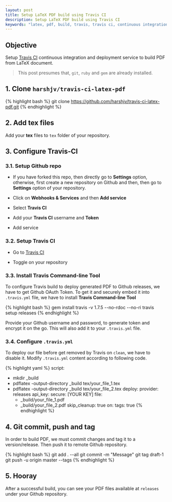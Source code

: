 ```yaml
---
layout: post
title: Setup LaTeX PDF build using Travis CI
description: Setup LaTeX PDF build using Travis CI
keywords: "latex, pdf, build, travis, travis ci, continuous integration, continuous deployment, git, linux, ubuntu, osx, os x, mac, windows"
---
```


## Objective

Setup [Travis CI](https://travis-ci.org) continuous integration and deployment service to build PDF from LaTeX document.

> This post presumes that, `git`, `ruby` and `gem` are already installed.

## 1. Clone `harshjv/travis-ci-latex-pdf`

{% highlight bash %}
git clone https://github.com/harshjv/travis-ci-latex-pdf.git
{% endhighlight %}


## 2. Add tex files

Add your **tex** files to `tex` folder of your repository.


## 3. Configure Travis-CI


### 3.1. Setup Github repo

* If you have forked this repo, then directly go to **Settings** option, otherwise, first create a new repository on Github and then, then go to **Settings** option of your repository.

* Click on **Webhooks & Services** and then **Add service**

* Select **Travis CI**

* Add your **Travis CI** username and **Token**

* Add service


### 3.2. Setup Travis CI

* Go to [Travis CI](https://travis-ci.org)

* Toggle on your repository


### 3.3. Install Travis Command-line Tool


To configure Travis build to deploy generated PDF to Github releases, we have to get Github OAuth Token. To get it and securely embed it into `.travis.yml` file, we have to install **Travis Command-line Tool**

{% highlight bash %}
gem install travis -v 1.7.5 --no-rdoc --no-ri
travis setup releases
{% endhighlight %}

Provide your Github username and password, to generate token and encrypt it on the go. This will also add it to your `.travis.yml` file.


### 3.4. Configure `.travis.yml`

To deploy our file before get removed by Travis on `clean`, we have to disable it. Modify `.travis.yml` content according to following code.

{% highlight yaml %}
script:
- mkdir _build
- pdflatex -output-directory _build tex/your_file_1.tex
- pdflatex -output-directory _build tex/your_file_2.tex
deploy:
  provider: releases
  api_key:
    secure: [YOUR KEY]
  file:
  - _build/your_file_1.pdf
  - _build/your_file_2.pdf
  skip_cleanup: true
  on:
    tags: true
{% endhighlight %}

## 4. Git commit, push and tag

In order to build PDF, we must commit changes and tag it to a version/release. Then push it to remote Github repository.

{% highlight bash %}
git add . --all
git commit -m "Message"
git tag draft-1
git push -u origin master --tags
{% endhighlight %}

## 5. Hooray

After a successful build, you can see your PDF files available at `releases` under your Github repository.
